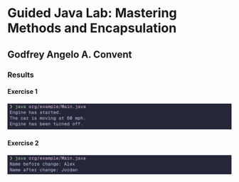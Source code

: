 # Guided Java Lab: Mastering Methods and Encapsulation

## Godfrey Angelo A. Convent

### Results

#### Exercise 1

![alt text](image.png)

#### Exercise 2

![alt text](image-1.png)
